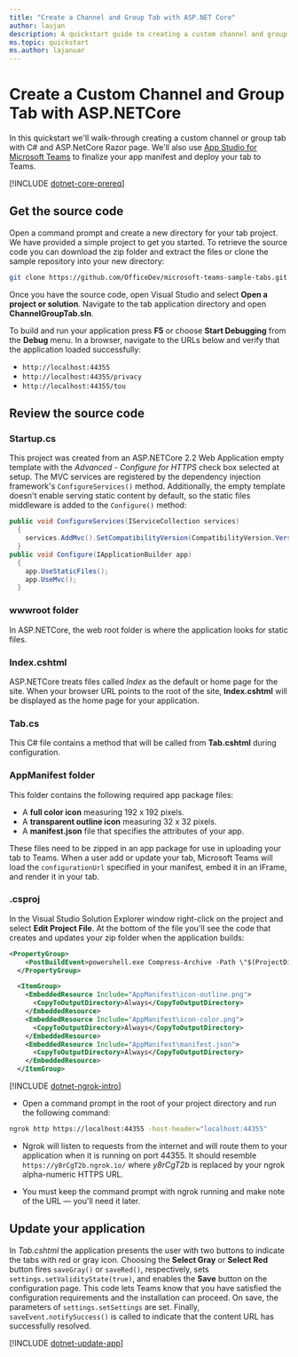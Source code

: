 ```yaml
---
title: "Create a Channel and Group Tab with ASP.NET Core" 
author: laujan
description: A quickstart guide to creating a custom channel and group tab with ASP.NET Core.
ms.topic: quickstart 
ms.author: lajanuar
---
```

# Create a Custom Channel and Group Tab with ASP.NETCore

In this quickstart we'll walk-through creating a custom channel or group tab with C# and ASP.NetCore Razor page. We'll also use [App Studio for Microsoft Teams](~/concepts/build-and-test/app-studio-overview.md) to finalize your app manifest and deploy your tab to Teams.

[!INCLUDE [dotnet-core-prereq](~/includes/tabs/dotnet-core-prereq.md)]

## Get the source code

Open a command prompt and create a new directory for your tab project. We have provided a simple project to get you started. To retrieve the source code you can download the zip folder and extract the files or clone the sample repository into your new directory:

```bash
git clone https://github.com/OfficeDev/microsoft-teams-sample-tabs.git
```
Once you have the source code, open Visual Studio and select **Open a project or solution**. Navigate to the tab application directory and open **ChannelGroupTab.sln**.

To build and run your application press **F5** or choose **Start Debugging** from the **Debug** menu. In a browser, navigate to the URLs below and verify that the application loaded successfully:

- `http://localhost:44355`
- `http://localhost:44355/privacy`
- `http://localhost:44355/tou`

## Review the source code

### Startup.cs

This project was created from an ASP.NETCore 2.2 Web Application empty template with the *Advanced - Configure for HTTPS* check box selected at setup. The MVC services are registered by the dependency injection framework's `ConfigureServices()` method. Additionally, the empty template doesn't enable serving static content by default, so the static files middleware is added to the `Configure()` method:

```csharp
public void ConfigureServices(IServiceCollection services)
  {
    services.AddMvc().SetCompatibilityVersion(CompatibilityVersion.Version_2_2);
  }
public void Configure(IApplicationBuilder app)
  {
    app.UseStaticFiles();
    app.UseMvc();
  }
```

### wwwroot folder

In ASP.NETCore, the web root folder is where the application looks for static files.

### Index.cshtml

ASP.NETCore treats files called *Index* as the default or home page for the site. When your browser URL points to the root of the site, **Index.cshtml** will be displayed as the home page for your application.

### Tab.cs

This C# file contains a method that will be called from **Tab.cshtml** during configuration.

### AppManifest folder

This folder contains the following required app package files:

- A **full color icon** measuring 192 x 192 pixels.
- A **transparent outline icon** measuring 32 x 32 pixels.
- A **manifest.json** file that specifies the attributes of your app.

These files need to be zipped in an app package for use in uploading your tab to Teams. When a user add or update your tab, Microsoft Teams will load the `configurationUrl` specified in your manifest, embed it in an IFrame, and render it in your tab.

### .csproj

In the Visual Studio Solution Explorer window right-click on the project and select **Edit Project File**. At the bottom of the file you'll see the code that creates and updates your zip folder when the application builds:

```xml
<PropertyGroup>
    <PostBuildEvent>powershell.exe Compress-Archive -Path \"$(ProjectDir)AppManifest\*\" -DestinationPath \"$(TargetDir)tab.zip\" -Force</PostBuildEvent>
  </PropertyGroup>

  <ItemGroup>
    <EmbeddedResource Include="AppManifest\icon-outline.png">
      <CopyToOutputDirectory>Always</CopyToOutputDirectory>
    </EmbeddedResource>
    <EmbeddedResource Include="AppManifest\icon-color.png">
      <CopyToOutputDirectory>Always</CopyToOutputDirectory>
    </EmbeddedResource>
    <EmbeddedResource Include="AppManifest\manifest.json">
      <CopyToOutputDirectory>Always</CopyToOutputDirectory>
    </EmbeddedResource>
  </ItemGroup>
```

[!INCLUDE [dotnet-ngrok-intro](~/includes/tabs/dotnet-ngrok-intro.md)]

- Open a command prompt in the root of your project directory and run the following command:

```bash
ngrok http https://localhost:44355 -host-header="localhost:44355"
```

- Ngrok will listen to requests from the internet and will route them to your application when it is running on port 44355. It should resemble `https://y8rCgT2b.ngrok.io/` where *y8rCgT2b* is replaced by your ngrok alpha-numeric HTTPS URL.

- You must keep the command prompt with ngrok running and make note of the URL — you'll need it later.

## Update your application

In *Tab.cshtml* the application presents the user with two buttons to indicate the tabs with red or gray icon. Choosing the **Select Gray** or **Select Red** button fires `saveGray()` or `saveRed()`, respectively, sets `settings.setValidityState(true)`, and enables the **Save** button on the configuration page. This code lets Teams know that you have satisfied the configuration requirements and the installation can proceed. On save, the parameters of `settings.setSettings` are set. Finally, `saveEvent.notifySuccess()` is called to indicate that the content URL has successfully resolved.

[!INCLUDE [dotnet-update-app](~/includes/tabs/dotnet-update-chan-grp-app.md)]

